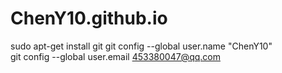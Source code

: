 # ChenY10.github.io
sudo apt-get install git
git config --global user.name "ChenY10"    
git config --global user.email 453380047@qq.com 
